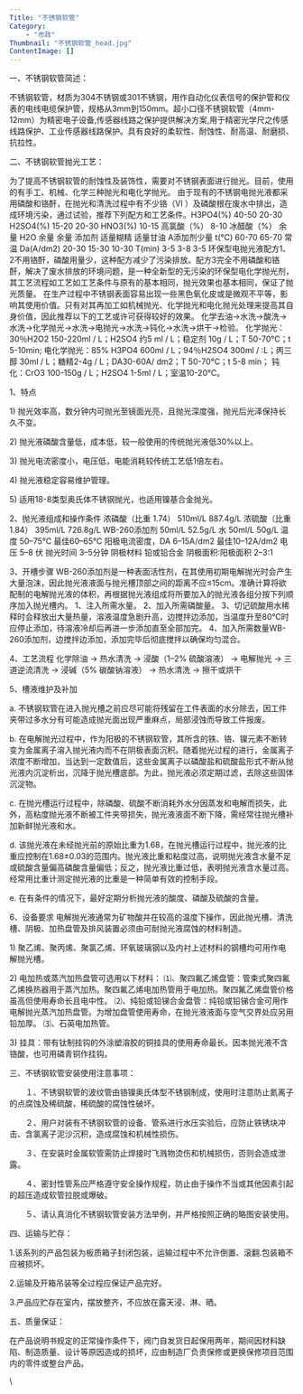 ```yaml
---
Title: "不锈钢软管"
Category: 
    - "市政"
Thumbnail: "不锈钢软管_head.jpg"
ContentImage: []
---
```


一、不锈钢软管简述：

不锈钢软管，材质为304不锈钢或301不锈钢，用作自动化仪表信号的保护管和仪表的电线电缆保护管，规格从3mm到150mm。超小口径不锈钢软管（4mm-12mm）为精密电子设备,传感器线路之保护提供解决方案,用于精密光学尺之传感线路保护、工业传感器线路保护。具有良好的柔软性、耐蚀性、耐高温、耐磨损、抗拉性。

二、不锈钢软管抛光工艺：

为了提高不锈钢软管的耐蚀性及装饰性，需要对不锈钢表面进行抛光。目前，使用的有手工、机械、化学三种抛光和电化学抛光。
由于现有的不锈钢电抛光液都采用磷酸和铬酐，在抛光和清洗过程中有不少铬（Ⅵ
）及磷酸根在废水中排出，造成环境污染，通过试验，推荐下列配方和工艺条件。H3PO4(%)
40-50 20-30 H2SO4(%) 15-20 20-30 HNO3(%) 10-15 高氯酸（%） 8-10
冰醋酸（%） 余量 H2O 余量 余量 添加剂 适量糊精 适量甘油 A添加剂少量 t(℃)
60-70 65-70 常温 Da(A/dm2) 20-30 15-30 10-30 T(min) 3-5 3-8 3-5
环保型电抛光液配方1、2不用铬酐，磷酸用量少，这种配方减少了污染排放。配方3完全不用磷酸和铬酐，解决了废水排放的环境问题，是一种全新型的无污染的环保型电化学抛光剂，其工艺流程如工艺如工艺条件与原有的基本相同，抛光效果也基本相同，保证了抛光质量。
在生产过程中不锈钢表面容易出现一些黑色氧化皮或是微观不平等，影响其使用价值。只有对其再加工如机械抛光、化学抛光和电化抛光处理来提高其自身价值，因此推荐以下的工艺或许可获得较好的效果。
化学去油→水洗→酸洗→水洗→化学抛光→水洗→电抛光→水洗→钝化→水洗→烘干→检验。
化学抛光：30％H2O2 150-220ml / L；H2SO4 约5 ml / L；稳定剂 10g / L；T
50-70℃；t 5-10min; 电化学抛光：85% H3PO4 600ml / L；94％H2SO4 300ml /
:L；丙三醇 30ml / L；糖精2-4g / L；DA30-60A/ dm2；T 50-70℃；t 5-8 min；
钝化：CrO3 100-150g / L；H2SO4 1-5ml / L；室温10-20℃。

1、特点

​1)
抛光效率高，数分钟内可抛光至镜面光亮，且抛光深度强，抛光后光泽保持长久不变。

​2) 抛光液磷酸含量低，成本低，较一般使用的传统抛光液低30%以上。

​3) 抛光电流密度小，电压低，电能消耗较传统工艺低1倍左右。

​4) 抛光液稳定容易维护管理。

​5) 适用18-8类型奥氏体不锈钢抛光，也适用镍基合金抛光。

2、抛光液组成和操作条件 浓磷酸（比重 1.74） 510ml/L 887.4g/L
浓硫酸（比重1.84） 395ml/L 726.8g/L WB-260添加剂 50ml/L 52.5g/L 水
50ml/L 50g/L 温度 50–75℃ 最佳60–65℃ 阳极电流密度，DA 6–15A/dm2
最佳10–12A/dm2 电压 5–8 伏 抛光时间 3–5分钟 阴极材料 铅或铅合金
阴极面积∶阳极面积 2–3∶1

3、开槽步骤
WB-260添加剂是一种表面活性剂，在其使用初期电解抛光时会产生大量泡沫，因此抛光液液面与抛光槽顶部之间的距离不应≤15cm。准确计算将欲配制的电解抛光液的体积，再根据抛光液组成将所要加入的抛光液各组分按下列顺序加入抛光槽内。
1、注入所需水量。 2、加入所需磷酸量。
3、切记硫酸用水稀释时会释放出大量热量，溶液温度急剧升高，边搅拌边添加，当温度升至80℃时应停止添加，待溶液冷却后再进一步添加直至全部加完。
4、加入所需数量WB-260添加剂，边搅拌边添加，添加完毕后彻底搅拌以确保均匀混合。

4、工艺流程 化学除油 → 热水清洗 → 浸酸（1–2% 硫酸溶液） → 电解抛光 →
三道逆流清洗 → 浸碱（5% 碳酸钠溶液） → 热水清洗 → 擦干或烘干

5、槽液维护及补加

​a.
不锈钢软管在进入抛光槽之前应尽可能将残留在工件表面的水分除去，因工件夹带过多水分有可能造成抛光面出现严重麻点，局部浸蚀而导致工件报废。

​b.
在电解抛光过程中，作为阳极的不锈钢软管，其所含的铁、铬、镍元素不断转变为金属离子溶入抛光液内而不在阴极表面沉积。随着抛光过程的进行，金属离子浓度不断增加，当达到一定数值后，这些金属离子以磷酸盐和硫酸盐形式不断从抛光液内沉淀析出，沉降于抛光槽底部。为此，抛光液必须定期过滤，去除这些固体沉淀物。

​c.
在抛光槽运行过程中，除磷酸、硫酸不断消耗外水分因蒸发和电解而损失，此外，高粘度抛光液不断被工件夹带损失，抛光液液面不断下降，需经常往抛光槽补加新鲜抛光液和水。

​d.
该抛光液在未经抛光前的原始比重为1.68，在抛光槽运行过程中，抛光液的比重应控制在1.68±0.03的范围内。抛光液比重和粘度过高，说明抛光液含水量不足或硫酸含量偏高磷酸含量偏低；反之，抛光液比重过低，表明抛光液含水量过高。经常用比重计测定抛光液的比重是一种简单有效的控制手段。

​e. 在有条件的情况下，最好定期分析抛光液的酸度、磷酸及硫酸的含量。

6、设备要求
电解抛光液通常为矿物酸并在较高的温度下操作，因此抛光槽、清洗槽、阴极、加热盘管及排风装置必须由可耐抛光液腐蚀的材料制造。

​1)
聚乙烯、聚丙烯、聚氯乙烯、环氧玻璃钢以及内衬上述材料的钢槽均可用作电解抛光槽。

​2) 电加热或蒸汽加热盘管可选用以下材料：
⑴、聚四氟乙烯盘管：管束式聚四氟乙烯换热器用于蒸汽加热。聚四氟乙烯电加热管用于电加热。聚四氟乙烯盘管价格虽高但使用寿命长且电中性。
⑵、纯铅或铅锑合金盘管：纯铅或铅锑合金可用作电解抛光蒸汽加热盘管。为增加盘管使用寿命，在抛光液液面与空气交界处应另用铅加厚。
⑶、石英电加热管。

​3)
挂具：带有钛制挂钩的外涂塑溶胶的铜挂具的使用寿命最长。因本抛光液不含铬酸，也可用磷青铜作挂钩。

三、不锈钢软管安装使用注意事项：

　　１、不锈钢软管的波纹管由铬镍奥氏体型不锈钢制成，使用时注意防止氮离子的点腐蚀及稀硫酸，稀硫酸的腐蚀性破坏。

　　２、用户对装有不锈钢软管的设备、管系进行水压实验后，应防止铁锈块冲击、含氯离子泥沙沉积，造成腐蚀和机械性损伤。

　　３、在安装时金属软管需防止焊接时飞溅物烫伤和机械损伤，否则会造成泄露。

　　４、密封性管系应严格遵守安全操作规程，防止由于操作不当或其他因素引起的超压造成软管拉脱或爆破。

　　５、请认真消化不锈钢软管安装方法举例，并严格按照正确的略图安装使用。

四、运输与贮存：

1.该系列的产品包装为板质箱子封闭包装，运输过程中不允许倒置、滚翻.包装箱不应被损坏。

2.运输及开箱吊装等全过程应保证产品完好。

3.产品应贮存在室内，摆放整齐，不应放在露天浸、淋、晒。

五、质量保证：

在产品说明书规定的正常操作条件下，阀门自发货日起保用两年，期间因材料缺陷、制造质量、设计等原因造成的损坏，应由制造厂负责保修或更换保修项目范围内的零件或整台产品。

\

